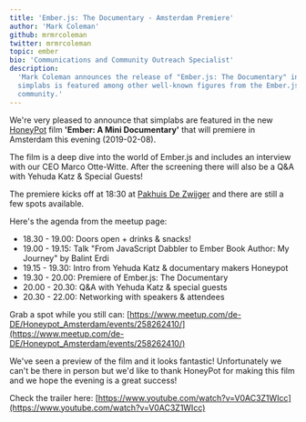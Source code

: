 ```yaml
---
title: 'Ember.js: The Documentary - Amsterdam Premiere'
author: 'Mark Coleman'
github: mrmrcoleman
twitter: mrmrcoleman
topic: ember
bio: 'Communications and Community Outreach Specialist'
description:
  'Mark Coleman announces the release of "Ember.js: The Documentary" in which
  simplabs is featured among other well-known figures from the Ember.js
  community.'
---
```


We're very pleased to announce that simplabs are featured in the new
[HoneyPot](https://www.honeypot.io/) film **'Ember: A Mini Documentary'** that
will premiere in Amsterdam this evening (2019-02-08).

The film is a deep dive into the world of Ember.js and includes an interview
with our CEO Marco Otte-Witte. After the screening there will also be a Q&A with
Yehuda Katz & Special Guests!

<!--break-->

The premiere kicks off at 18:30 at [Pakhuis De Zwijger](https://dezwijger.nl/)
and there are still a few spots available.

Here's the agenda from the meetup page:

- 18.30 - 19.00: Doors open + drinks & snacks!
- 19.00 - 19.15: Talk "From JavaScript Dabbler to Ember Book Author: My Journey"
  by Balint Erdi
- 19.15 - 19.30: Intro from Yehuda Katz & documentary makers Honeypot
- 19.30 - 20.00: Premiere of Ember.js: The Documentary
- 20.00 - 20.30: Q&A with Yehuda Katz & special guests
- 20.30 - 22.00: Networking with speakers & attendees

Grab a spot while you still can:
[https://www.meetup.com/de-DE/Honeypot_Amsterdam/events/258262410/](https://www.meetup.com/de-DE/Honeypot_Amsterdam/events/258262410/)

We've seen a preview of the film and it looks fantastic! Unfortunately we can't
be there in person but we'd like to thank HoneyPot for making this film and we
hope the evening is a great success!

Check the trailer here:
[https://www.youtube.com/watch?v=V0AC3Z1WIcc](https://www.youtube.com/watch?v=V0AC3Z1WIcc)
